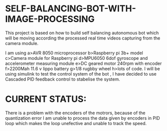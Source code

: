 # SELF-BALANCING-BOT-WITH-IMAGE-PROCESSING
This project is based on how to build self balancing autonomous bot which will be moving according the processed real time videos capturing from the camera module.

I am using</n> 
a>AVR 8050 microprocessor
b>Raspberry pi 3b+ model
c>Camera module for Raspberry pi
d>MPU6050 6dof gyroscope and accelerometer measuring module
e>DC geared motor 240rpm with encoder
f>2200Mah 11.6 v lippo battery
g>1/8 rugbby wheel 
h>lots of code.
I will be using simulink to test the control system of the bot ,  I have decided to use Cascaded PID feedback control to stabelise the system.
# CURRENT STATUS:
There is a problem with the encoders of the motrors, because of the quantization error I am unable to process the data given by encoders in PID loop which makes the loop unefective and unable to track the speed.
